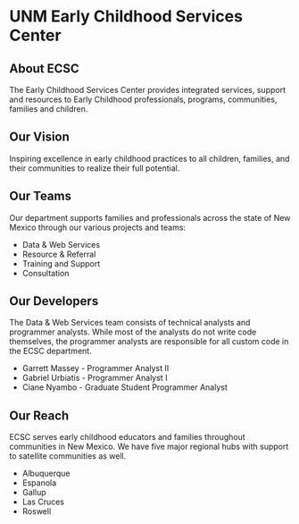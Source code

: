 # UNM Early Childhood Services Center

## About ECSC
The Early Childhood Services Center provides integrated services, support and resources to Early Childhood professionals, programs, communities, families and children.

## Our Vision
Inspiring excellence in early childhood practices to all children, families, and their communities to realize their full potential.

## Our Teams
Our department supports families and professionals across the state of New Mexico through our various projects and teams:

* Data & Web Services
* Resource & Referral
* Training and Support
* Consultation

## Our Developers
The Data & Web Services team consists of technical analysts and programmer analysts. While most of the analysts do not write code themselves, the programmer analysts are responsible for all custom code in the ECSC department.

* Garrett Massey - Programmer Analyst II
* Gabriel Urbiatis - Programmer Analyst I
* Ciane Nyambo - Graduate Student Programmer Analyst

## Our Reach
ECSC serves early childhood educators and families throughout communities in New Mexico. We have five major regional hubs with support to satellite communities as well.

* Albuquerque
* Espanola
* Gallup
* Las Cruces
* Roswell



